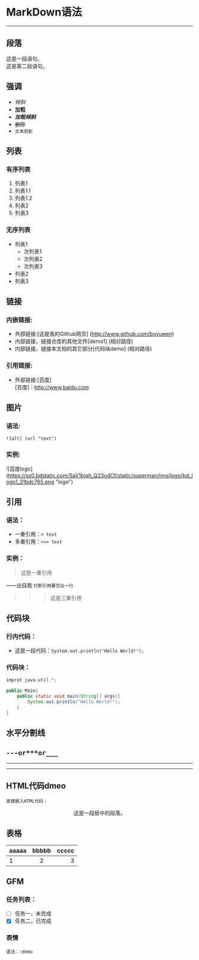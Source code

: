 # MarkDown语法
---
##  

## 段落
这是一段语句。  
这是第二段语句。

## 强调
- *倾斜*
- **加粗**
- ***加粗倾斜***
- ~~删除~~
- `文本阴影`

## 列表
### 有序列表
1. 列表1
  1. 列表1.1
  2. 列表1.2
2. 列表2
3. 列表3


### 无序列表
- 列表1
  - 次列表1
  - 次列表2
  - 次列表3
- 列表2
- 列表3

## 链接
### 内嵌链接:
- 外部链接:[这是我的Github网页] (http://www.github.com/boyuwen)
- 内部链接，链接仓库的其他文件[demo1] (相对路径)
- 内部链接，链接本文档的其它部分[代码块demo] (相对路径)

### 引用链接:
- 外部链接:[百度]  
[百度]：http://www.baidu.com

## 图片
### 语法:
`![alt] (url "text")`
### 实例:
![百度logo] (https://ss0.bdstatic.com/5aV1bjqh_Q23odCf/static/superman/img/logo/bd_logo1_31bdc765.png "logo")

## 引用
### 语法：
- 一重引用：`> text`
- 多重引用：`>>> text`

### 实例：
> 这是一重引用  

——出自我 `打断引用要空出一行` 
>>>这是三重引用

## 代码块
### 行内代码：
- 这是一段代码：`System.out.println("Hello World!");`

### 代码块：
```java
improt java.util.*;

public Main{
	public static void main(String[] args){
		System.out.println("Hello World!");
	}
}
```

## 水平分割线
`---or***or___`
---
***
___

## HTML代码dmeo
`直接嵌入HTML代码：`
<p align='center'>这是一段居中的段落。</p>

## 表格
| aaaaa | bbbbb | ccccc |
|  ---  | :---: |  ---: |
|   1   |   2   |   3   |

## GFM
### 任务列表：
- [ ] 任务一，未完成
- [x] 任务二，已完成
### 表情
`语法：:demo`
